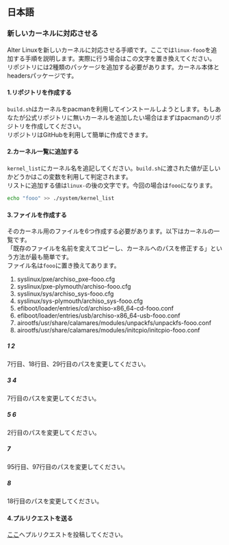 ## 日本語

### 新しいカーネルに対応させる

Alter Linuxを新しいカーネルに対応させる手順です。ここでは`linux-fooo`を追加する手順を説明します。実際に行う場合はこの文字を置き換えてください。  
リポジトリには2種類のパッケージを追加する必要があります。カーネル本体とheadersパッケージです。  


#### 1.リポジトリを作成する

`build.sh`はカーネルをpacmanを利用してインストールしようとします。もしあなたが公式リポジトリに無いカーネルを追加したい場合はまずはpacmanのリポジトリを作成してください。  
リポジトリはGitHubを利用して簡単に作成できます。  

#### 2.カーネル一覧に追加する

`kernel_list`にカーネル名を追記してください。`build.sh`に渡された値が正しいかどうかはこの変数を利用して判定されます。  
リストに追加する値は`linux-`の後の文字です。今回の場合は`fooo`になります。

```bash
echo "fooo" >> ./system/kernel_list
```

#### 3.ファイルを作成する
そのカーネル用のファイルを6つ作成する必要があります。以下はカーネルの一覧です。  
「既存のファイルを名前を変えてコピーし、カーネルへのパスを修正する」という方法が最も簡単です。  
ファイル名は`fooo`に置き換えてあります。  

1. syslinux/pxe/archiso_pxe-fooo.cfg
2. syslinux/pxe-plymouth/archiso-fooo.cfg
3. syslinux/sys/archiso_sys-fooo.cfg
4. syslinux/sys-plymouth/archiso_sys-fooo.cfg
5. efiboot/loader/entries/cd/archiso-x86_64-cd-fooo.conf
6. efiboot/loader/entries/usb/archiso-x86_64-usb-fooo.conf
7. airootfs/usr/share/calamares/modules/unpackfs/unpackfs-fooo.conf
8. airootfs/usr/share/calamares/modules/initcpio/initcpio-fooo.conf

##### 1 2

7行目、18行目、29行目のパスを変更してください。

##### 3 4

7行目のパスを変更してください。

##### 5 6

2行目のパスを変更してください。

##### 7
95行目、97行目のパスを変更してください。

##### 8
18行目のパスを変更してください。

#### 4.プルリクエストを送る
[ここ](https://github.com/SereneTeam/alterlinux/pulls)へプルリクエストを投稿してください。  

